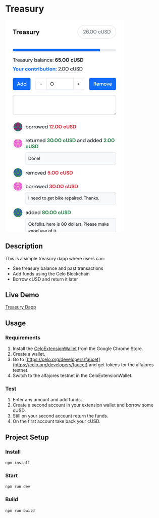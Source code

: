 # Treasury
<img src="./screenshot.png" width="375">

## Description
This is a simple treasury dapp where users can:
* See treasury balance and past transactions
* Add funds using the Celo Blockchain
* Borrow cUSD and return it later

## Live Demo
[Treasury Dapp](https://yip-theodore.github.io/treasury)

## Usage

### Requirements
1. Install the [CeloExtensionWallet](https://chrome.google.com/webstore/detail/celoextensionwallet/kkilomkmpmkbdnfelcpgckmpcaemjcdh?hl=en) from the Google Chrome Store.
2. Create a wallet.
3. Go to [https://celo.org/developers/faucet](https://celo.org/developers/faucet) and get tokens for the alfajores testnet.
4. Switch to the alfajores testnet in the CeloExtensionWallet.

### Test
1. Enter any amount and add funds.
2. Create a second account in your extension wallet and borrow some cUSD.
3. Still on your second account return the funds.
4. On the first account take back your cUSD.

## Project Setup

### Install
```
npm install
```

### Start
```
npm run dev
```

### Build
```
npm run build